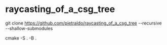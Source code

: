 # raycasting_of_a_csg_tree

git clone https://github.com/pietraldo/raycasting_of_a_csg_tree --recursive --shallow-submodules

cmake -S . -B .
